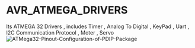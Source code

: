 # AVR_ATMEGA_DRIVERS
Its ATMEGA 32 Drivers , includes Timer , Analog To Digital , KeyPad , Uart , I2C Communication Protocol , Moter , Servo ![ATMega32-Pinout-Configuration-of-PDIP-Package](https://user-images.githubusercontent.com/45078408/154776616-edf77973-e0ce-4e0c-9d6c-dfd313dd0e4d.jpg)

